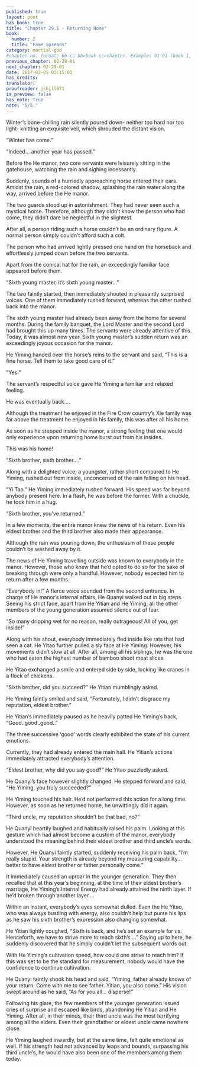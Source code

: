 ```yaml
---
published: true
layout: post
has_book: true
title: "Chapter 29.1 - Returning Home"
book:
  number: 2
  title: "Fame Spreads"
category: martial-god
#chapter no. format: bb-cc bb=book cc=chapter. Example: 01-01 (book 1, chapter 1)
previous_chapter: 02-28-01
next_chapter: 02-29-01
date: 2017-03-05 03:15:01 
has_credits:
translator:
proofreader: jchill071
is_preview: false
has_note: True
note: "5/5."
---
```

Winter’s bone-chilling rain silently poured down- neither too hard nor too light- knitting an exquisite veil, which shrouded the distant vision.

“Winter has come.”

“Indeed... another year has passed.”

Before the He manor, two core servants were leisurely sitting in the gatehouse, watching the rain and sighing incessantly.
<!--more-->

Suddenly, sounds of a hurriedly approaching horse entered their ears. Amidst the rain, a red-colored shadow, splashing the rain water along the way, arrived before the He manor.

The two guards stood up in astonishment. They had never seen such a mystical horse. Therefore, although they didn’t know the person who had come, they didn’t dare be neglectful in the slightest.

After all, a person riding such a horse couldn’t be an ordinary figure. A normal person simply couldn’t afford such a colt.

The person who had arrived lightly pressed one hand on the horseback and effortlessly jumped down before the two servants.

Apart from the conical hat for the rain, an exceedingly familiar face appeared before them.

“Sixth young master, it’s sixth young master…”

The two faintly started, then immediately shouted in pleasantly surprised voices. One of them immediately rushed forward, whereas the other rushed back into the manor. 

The sixth young master had already been away from the home for several months. During the family banquet, the Lord Master and the second Lord had brought this up many times. The servants were already attentive of this. Today, it was almost new year. Sixth young master’s sudden return was an exceedingly joyous occasion for the manor.

He Yiming handed over the horse’s reins to the servant and said, “This is a fine horse. Tell them to take good care of it.”

“Yes.”

The servant’s respectful voice gave He Yiming a familiar and relaxed feeling.

He was eventually back….

Although the treatment he enjoyed in the Fire Crow country’s Xie family was far above the treatment he enjoyed in his family, this was after all his home.

As soon as he stepped inside the manor, a strong feeling that one would only experience upon returning home burst out from his insides.

This was his home!

“Sixth brother, sixth brother….”

Along with a delighted voice, a youngster, rather short compared to He Yiming, rushed out from inside, unconcerned of the rain falling on his head.

“Yi Tao.” He Yiming immediately rushed forward. His speed was far beyond anybody present here. In a flash, he was before the former. With a chuckle, he took him in a hug.

“Sixth brother, you’ve returned.”

In a few moments, the entire manor knew the news of his return. Even his eldest brother and the third brother also made their appearance.

Although the rain was pouring down, the enthusiasm of these people couldn’t be washed away by it.

The news of He Yiming travelling outside was known to everybody in the manor. However, those who knew that he’d opted to do so for the sake of breaking through were only a handful. However, nobody expected him to return after a few months.

“Everybody in!” A fierce voice sounded from the second entrance. In charge of He manor’s internal affairs, He Quanyi walked out in big steps. Seeing his strict face, apart from He Yitian and He Yiming, all the other members of the young generation assumed silence out of fear.

“So many dripping wet for no reason, really outrageous! All of you, get inside!”

Along with his shout, everybody immediately fled inside like rats that had seen a cat. He Yitao further pulled a sly face at He Yiming. However, his movements didn’t slow at all. After all, among all his siblings, he was the one who had eaten the highest number of bamboo shoot meat slices.

He Yitao exchanged a smile and entered side by side, looking like cranes in a flock of chickens.

“Sixth brother, did you succeed?” He Yitian mumblingly asked.

He Yiming faintly smiled and said, “Fortunately, I didn’t disgrace my reputation, eldest brother.”

He Yitian’s immediately paused as he heavily patted He Yiming’s back, “Good..good..good..”

The three successive ‘good’ words clearly exhibited the state of his current emotions.

Currently, they had already entered the main hall. He Yitian’s actions immediately attracted everybody’s attention.

“Eldest brother, why did you say good?” He Yitao puzzledly asked.

He Quanyi’s face however slightly changed. He stepped forward and said, “He Yiming, you truly succeeded?”

He Yiming touched his hair. He’d not performed this action for a long time. However, as soon as he returned home, he unwittingly did it again.

“Third uncle, my reputation shouldn’t be that bad, no?”

He Quanyi heartily laughed and habitually raised his palm. Looking at this gesture which had almost become a custom of the manor, everybody understood the meaning behind their eldest brother and third uncle’s words.

However, He Quanyi faintly started, suddenly receiving his palm back, “I’m really stupid. Your strength is already beyond my measuring capability... better to have eldest brother or father personally come.”

It immediately caused an uproar in the younger generation. They then recalled that at this year’s beginning, at the time of their eldest brother’s marriage, He Yiming’s Internal Energy had already attained the ninth layer. If he’d broken through another layer….

Within an instant, everybody’s eyes somewhat dulled. Even the He Yitao, who was always bustling with energy, also couldn’t help but purse his lips as he saw his sixth brother’s expression also changing somewhat.

He Yitian lightly coughed, “Sixth is back, and he’s set an example for us. Henceforth, we have to strive more to reach sixth’s….” Saying up to here, he suddenly discovered that he simply couldn’t let the subsequent words out.

With He Yiming’s cultivation speed, how could one strive to reach him? If this was set to be the standard for measurement, nobody would have the confidence to continue cultivation.

He Quanyi faintly shook his head and said, “Yiming, father already knows of your return. Come with me to see father. Yitian, you also come.” His vision swept around as he said, “As for you all... disperse!”

Following his glare, the few members of the younger generation issued cries of surprise and escaped like birds, abandoning He Yitian and He Yiming. After all, in their minds, their third uncle was the most terrifying among all the elders. Even their grandfather or eldest uncle came nowhere close.

He Yiming laughed inwardly, but at the same time, felt quite emotional as well. If his strength had not advanced by leaps and bounds, surpassing his third uncle’s, he would have also been one of the members among them today.
